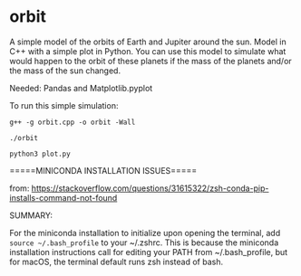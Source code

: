 # orbit
A simple model of the orbits of Earth and Jupiter around the sun. Model in C++ with a simple plot in Python. You can use this model to simulate what would happen to the orbit of these planets if the mass of the planets and/or the mass of the sun changed.

Needed: Pandas and Matplotlib.pyplot



To run this simple simulation:

`g++ -g orbit.cpp -o orbit -Wall`

`./orbit`

`python3 plot.py`



=====MINICONDA INSTALLATION ISSUES=====

from: https://stackoverflow.com/questions/31615322/zsh-conda-pip-installs-command-not-found

SUMMARY:

For the miniconda installation to initialize upon opening the terminal, add `source ~/.bash_profile` to your ~/.zshrc. This is because the miniconda installation instructions call for editing your PATH from ~/.bash_profile, but for macOS, the terminal default runs zsh instead of bash.
